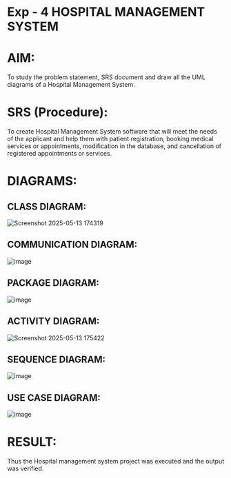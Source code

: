 # Exp - 4 HOSPITAL MANAGEMENT SYSTEM

# AIM:
To study the problem statement, SRS document and draw all the UML diagrams of a Hospital Management System.

# SRS (Procedure):
To create Hospital Management System software that will meet the needs of the applicant and help them with patient registration, booking medical services or appointments, modification in the database, and cancellation of registered appointments or services.

# DIAGRAMS:

## CLASS DIAGRAM:

![Screenshot 2025-05-13 174319](https://github.com/user-attachments/assets/142ce30e-ae8f-47a2-9889-8d50a14e1247)

## COMMUNICATION DIAGRAM:

![image](https://github.com/user-attachments/assets/451b624e-a489-43bb-8363-5957c524c85b)



## PACKAGE DIAGRAM:
![image](https://github.com/user-attachments/assets/340328e1-cba7-43b6-985e-2f4a4ff12f4c)


## ACTIVITY DIAGRAM:

![Screenshot 2025-05-13 175422](https://github.com/user-attachments/assets/8b2dbc8c-bff3-4edf-820b-fadc5c372b4e)

## SEQUENCE DIAGRAM:

![image](https://github.com/user-attachments/assets/80b011c7-8913-4bef-b1bb-2549141ad58e)



## USE CASE DIAGRAM:
![image](https://github.com/user-attachments/assets/f5f54709-70c7-4461-a90b-69433fc0a3ce)



# RESULT:
Thus the Hospital management system project was executed and the output was verified.
